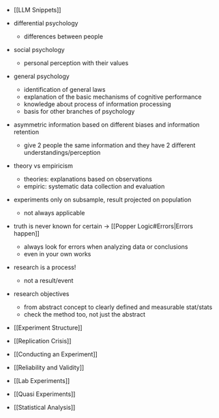 - [[LLM Snippets]]

- differential psychology
	- differences between people
- social psychology
	- personal perception with their values
- general psychology
	- identification of general laws
	- explanation of the basic mechanisms of cognitive performance
	- knowledge about process of information processing
	- basis for other branches of psychology

- asymmetric information based on different biases and information retention
	- give 2 people the same information and they have 2 different understandings/perception

- theory vs empiricism
	- theories: explanations based on observations
	- empiric: systematic data collection and evaluation

- experiments only on subsample, result projected on population
	- not always applicable
- truth is never known for certain -> [[Popper Logic#Errors|Errors happen]]
	- always look for errors when analyzing data or conclusions
	- even in your own works
- research is a process!
	- not a result/event
- research objectives 
	- from abstract concept to clearly defined and measurable stat/stats
	- check the method too, not just the abstract


- [[Experiment Structure]]
- [[Replication Crisis]]
- [[Conducting an Experiment]]
- [[Reliability and Validity]]
- [[Lab Experiments]]
- [[Quasi Experiments]]
- [[Statistical Analysis]]
